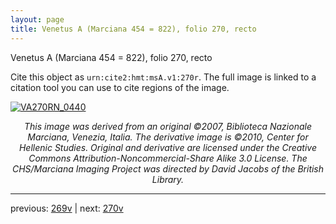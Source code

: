 ```yaml
---
layout: page
title: Venetus A (Marciana 454 = 822), folio 270, recto
---
```


Venetus A (Marciana 454 = 822), folio 270, recto

Cite this object as `urn:cite2:hmt:msA.v1:270r`.  The full image is linked to a citation tool you can use to cite regions of the image.

[![VA270RN_0440](http://www.homermultitext.org/iipsrv?IIIF=/project/homer/pyramidal/deepzoom/hmt/vaimg/2017a/VA270RN_0440.tif/full/800,/0/default.jpg)](http://www.homermultitext.org/ict2/?urn=urn:cite2:hmt:vaimg.2017a:VA270RN_0440) 

<p style="text-align: center; font-style: italic;">This image was derived from an original ©2007, Biblioteca Nazionale Marciana, Venezia, Italia. The derivative image is ©2010, Center for Hellenic Studies. Original and derivative are licensed under the Creative Commons Attribution-Noncommercial-Share Alike 3.0 License. The CHS/Marciana Imaging Project was directed by David Jacobs of the British Library.</p>

---

previous: [269v](../269v/) | next: [270v](../270v/)